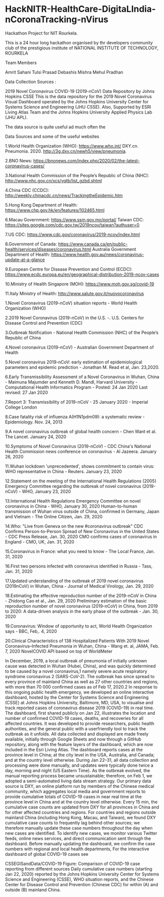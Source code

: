 # HackNITR-HealthCare-DigitaLIndia-nCoronaTracking-nVirus
Hackathon Project for NIT Rourkela.

This is a 24 hour long hackathon organised by thr developers community club of the prestigious institute of NATIONAL INSTITUTE OF TECHNOLOGY,
ROURKELA

Team Members

Amrit Sahani
Tulsi Prasad
Debashis Mishra
Mehul Pradhan


Data Collection Sources :

2019 Novel Coronavirus COVID-19 (2019-nCoV) Data Repository by Johns Hopkins CSSE
This is the data repository for the 2019 Novel Coronavirus Visual Dashboard operated by the Johns Hopkins University Center for Systems Science and Engineering (JHU CSSE). Also, Supported by ESRI Living Atlas Team and the Johns Hopkins University Applied Physics Lab (JHU APL).

The data source is quite useful ad much often the 

Data Sources and some of the useful websites

1.World Health Organization (WHO): https://www.who.int/
DXY.cn. Pneumonia. 2020. http://3g.dxy.cn/newh5/view/pneumonia.

2.BNO News: https://bnonews.com/index.php/2020/02/the-latest-coronavirus-cases/

3.National Health Commission of the People’s Republic of China (NHC):
http://www.nhc.gov.cn/xcs/yqtb/list_gzbd.shtml

4.China CDC (CCDC): http://weekly.chinacdc.cn/news/TrackingtheEpidemic.htm

5.Hong Kong Department of Health: https://www.chp.gov.hk/en/features/102465.html

6.Macau Government: https://www.ssm.gov.mo/portal/
Taiwan CDC: https://sites.google.com/cdc.gov.tw/2019ncov/taiwan?authuser=0

7.US CDC: https://www.cdc.gov/coronavirus/2019-ncov/index.html

8.Government of Canada: https://www.canada.ca/en/public-health/services/diseases/coronavirus.html
Australia Government Department of Health: https://www.health.gov.au/news/coronavirus-update-at-a-glance

9.European Centre for Disease Prevention and Control (ECDC): https://www.ecdc.europa.eu/en/geographical-distribution-2019-ncov-cases

10.Ministry of Health Singapore (MOH): https://www.moh.gov.sg/covid-19

11.Italy Ministry of Health: http://www.salute.gov.it/nuovocoronavirus




1.Novel Coronavirus (2019-nCoV) situation reports - World Health Organization (WHO)

2.2019 Novel Coronavirus (2019-nCoV) in the U.S. -. U.S. Centers for Disease Control and Prevention (CDC)

3.Outbreak Notification - National Health Commission (NHC) of the People’s Republic of China

4.Novel coronavirus (2019-nCoV) - Australian Government Department of Health

5.Novel coronavirus 2019-nCoV: early estimation of epidemiological parameters and epidemic prediction - Jonathan M. Read et al, Jan. 23,2020.

6.Early Transmissibility Assessment of a Novel Coronavirus in Wuhan, China - Maimuna Majumder and Kenneth D. Mandl, Harvard University - Computational Health Informatics Program - Posted: 24 Jan 2020 Last revised: 27 Jan 2020

7.Report 3: Transmissibility of 2019-nCoV - 25 January 2020 - Imperial College London‌

8.Case fatality risk of influenza A(H1N1pdm09): a systematic review - Epidemiology. Nov. 24, 2013

9.A novel coronavirus outbreak of global health concern - Chen Want et al. The Lancet. January 24, 2020

10.Symptoms of Novel Coronavirus (2019-nCoV) - CDC
China's National Health Commission news conference on coronavirus - Al Jazeera. January 26, 2020

11.Wuhan lockdown 'unprecedented', shows commitment to contain virus: WHO representative in China - Reuters. January 23, 2020

12.Statement on the meeting of the International Health Regulations (2005) Emergency Committee regarding the outbreak of novel coronavirus (2019-nCoV) - WHO, January 23, 2020

13.International Health Regulations Emergency Committee on novel coronavirus in China - WHO, January 30, 2020
Human-to-human transmission of Wuhan virus outside of China, confirmed in Germany, Japan and Vietnam - The Online Citizen, Jan. 29, 2020

14.Who: "Live from Geneva on the new #coronavirus outbreak"
CDC Confirms Person-to-Person Spread of New Coronavirus in the United States - CDC Press Release, Jan. 30, 2020
CMO confirms cases of coronavirus in England - CMO, UK, Jan. 31, 2020

15.Coronavirus in France: what you need to know - The Local France, Jan. 31, 2020

16.First two persons infected with coronavirus identified in Russia - Tass, Jan. 31, 2020

17.Updated understanding of the outbreak of 2019 novel coronavirus (2019nCoV) in Wuhan, China - Journal of Medical Virology, Jan. 29, 2020

18.Estimating the effective reproduction number of the 2019-nCoV in China - Zhidong Cao et al., Jan. 29, 2020
Preliminary estimation of the basic reproduction number of novel coronavirus (2019-nCoV) in China, from 2019 to 2020: A data-driven analysis in the early phase of the outbreak - Jan. 30, 2020

19.Coronavirus: Window of opportunity to act, World Health Organization says - BBC, Feb,\. 4, 2020

20.Clinical Characteristics of 138 Hospitalized Patients With 2019 Novel Coronavirus–Infected Pneumonia in Wuhan, China - Wang et. al, JAMA, Feb. 7, 2020
NovelCOVID API based on top of WorldMeter





In December, 2019, a local outbreak of
pneumonia of initially unknown cause
was detected in Wuhan (Hubei, China),
and was quickly determined to be
caused by a novel coronavirus,1
 namely
severe acute respiratory syndrome
coronavirus 2 (SARS-CoV-2). The
outbreak has since spread to every
province of mainland China as well as
27 other countries and regions, with
more than 70 000 confirmed cases as
of Feb 17, 2020.2
 In response to this
ongoing public health emergency,
we developed an online interactive
dashboard, hosted by the Center for
Systems Science and Engineering
(CSSE) at Johns Hopkins University,
Baltimore, MD, USA, to visualise and
track reported cases of coronavirus
disease 2019 (COVID-19) in real time.
The dashboard, first shared publicly
on Jan 22, illustrates the location and
number of confirmed COVID-19 cases,
deaths, and recoveries for all affected
countries. It was developed to provide
researchers, public health authorities,
and the general public with a userfriendly tool to track the outbreak
as it unfolds. All data collected and
displayed are made freely available,
initially through Google Sheets and
now through a GitHub repository,
along with the feature layers of the
dashboard, which are now included in
the Esri Living Atlas.
The dashboard reports cases at the
province level in China; at the city level
in the USA, Australia, and Canada;
and at the country level otherwise.
During Jan 22–31, all data collection
and processing were done manually,
and updates were typically done twice
a day, morning and night (US Eastern
Time). As the outbreak evolved, the
manual reporting process became
unsustainable; therefore, on Feb 1,
we adopted a semi-automated living
data stream strategy. Our primary data
source is DXY, an online platform run
by members of the Chinese medical
community, which aggregates local
media and government reports to
provide cumulative totals of COVID-19
cases in near real time at the province
level in China and at the country
level otherwise. Every 15 min, the
cumulative case counts are updated
from DXY for all provinces in China
and for other affected countries and
regions. For countries and regions
outside mainland China (including
Hong Kong, Macau, and Taiwan), we
found DXY cumulative case counts to
frequently lag behind other sources;
we therefore manually update these
case numbers throughout the day
when new cases are identified. To
identify new cases, we monitor
various Twitter feeds, online news
services, and direct communication
sent through the dashboard. Before
manually updating the dashboard,
we confirm the case numbers with
regional and local health departments,
For the interactive dashboard
of global COVID-19 cases see

CSSEGISandData/COVID-19
Figure: Comparison of COVID-19 case reporting from different sources
Daily cumulative case numbers (starting Jan 22, 2020) reported by the Johns Hopkins University Center for
Systems Science and Engineering (CSSE), WHO situation reports, and the Chinese Center for Disease Control
and Prevention (Chinese CDC) for within (A) and outside (B) mainland China.





